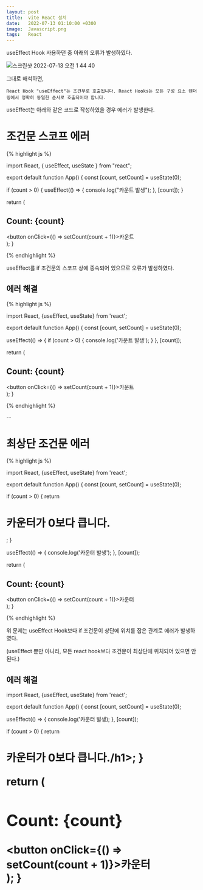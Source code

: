 ```yaml
---
layout: post
title:  vite React 설치
date:   2022-07-13 01:10:00 +0300
image:  Javascript.png
tags:   React
---
```


useEffect Hook 사용하던 중 아래의 오류가 발생하였다.


![스크린샷 2022-07-13 오전 1 44 40](https://user-images.githubusercontent.com/78064720/178789368-92b4275a-6d52-4285-8540-05ccdabd0d19.png)

그대로 해석하면,

```
React Hook "useEffect"는 조건부로 호출됩니다. React Hooks는 모든 구성 요소 렌더링에서 정확히 동일한 순서로 호출되어야 합니다.
```

useEffect는 아래와 같은 코드로 작성하였을 경우 에러가 발생한다. 


# 조건문 스코프 에러

{% highlight js %}

import React, { useEffect, useState } from "react";

export default function App() {
  const [count, setCount] = useState(0);

  if (count > 0) {
    useEffect(() => {
      console.log("카운트 발생");
    }, [count]);
  }

  return (
    <div>
      <h2>Count: {count}</h2>
      <button onClick={() => setCount(count + 1)}>카운트</button>
    </div>
  );
}

{% endhighlight %}

useEffect를 if 조건문의 스코프 상에 종속되어 있으므로 오류가 발생하였다.

## 에러 해결

{% highlight js %}

import React, {useEffect, useState} from 'react';

export default function App() {
  const [count, setCount] = useState(0);

  useEffect(() => {
    if (count > 0) {
      console.log('카운트 발생');
    }
  }, [count]);

  return (
    <div>
      <h2>Count: {count}</h2>
      <button onClick={() => setCount(count + 1)}>카운트</button>
    </div>
  );
}

{% endhighlight %}

--

# 최상단 조건문 에러

{% highlight js %}

import React, {useEffect, useState} from 'react';

export default function App() {
  const [count, setCount] = useState(0);


  if (count > 0) {
    return <h1>카운터가 0보다 큽니다.</h1>;
  }
  
  useEffect(() => {
    console.log('카운터 발생');
  }, [count]);

  return (
    <div>
      <h2>Count: {count}</h2>
      <button onClick={() => setCount(count + 1)}>카운터</button>
    </div>
  );
}

{% endhighlight %}

위 문제는 useEffect Hook보다 if 조건문이 상단에 위치를 잡은 관계로 에러가 발생하였다.

(useEffect 뿐만 아니라, 모든 react hook보다 조건문이 최상단에 위치되어 있으면 안된다.)

## 에러 해결

import React, {useEffect, useState} from 'react';

export default function App() {
  const [count, setCount] = useState(0);

  useEffect(() => {
    console.log('카운터 발생);
  }, [count]);

  if (count > 0) {
    return <h1>카운터가 0보다 큽니다./h1>;
  }

  return (
    <div>
      <h2>Count: {count}</h2>
      <button onClick={() => setCount(count + 1)}>카운터</button>
    </div>
  );
}
